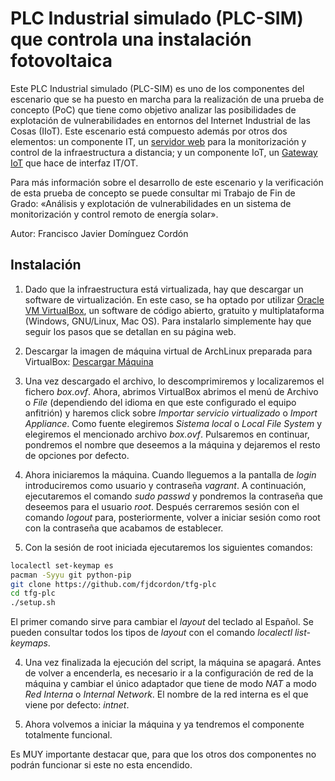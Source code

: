 PLC Industrial simulado (PLC-SIM) que controla una instalación fotovoltaica
=============

Este PLC Industrial simulado (PLC-SIM) es uno de los componentes del escenario que se ha puesto en marcha para la realización de una prueba de concepto (PoC) que tiene como objetivo analizar las posibilidades de explotación de vulnerabilidades en entornos del Internet Industrial de las Cosas (IIoT). Este escenario está compuesto además por otros dos elementos: un componente IT, un [servidor web](https://github.com/fjdcordon/tfg-servidorweb) para la monitorización y control de la infraestructura a distancia; y un componente IoT, un [Gateway IoT](https://github.com/fjdcordon/tfg-gateway) que hace de interfaz IT/OT.

Para más información sobre el desarrollo de este escenario y la verificación de esta prueba de concepto se puede consultar mi Trabajo de Fin de Grado: «Análisis y explotación de vulnerabilidades en un sistema de monitorización y control remoto de energía solar».

Autor: Francisco Javier Domínguez Cordón

Instalación
-------------

1. Dado que la infraestructura está virtualizada, hay que descargar un software de virtualización. En este caso, se ha optado por utilizar [Oracle VM VirtualBox](https://www.virtualbox.org/), un software de código abierto, gratuito y multiplataforma (Windows, GNU/Linux, Mac OS). Para instalarlo simplemente hay que seguir los pasos que se detallan en su página web.

2. Descargar la imagen de máquina virtual de ArchLinux preparada para VirtualBox:  [Descargar Máquina](https://drive.google.com/file/d/1FIGEE-N-Xlzg8abZ2OHX4A0Zhp3Oi3jh/view?usp=sharing)

3. Una vez descargado el archivo, lo descomprimiremos y localizaremos el fichero *box.ovf*. Ahora, abrimos VirtualBox abrimos el menú de Archivo o *File* (dependiendo del idioma en que este configurado el equipo anfitrión) y haremos click sobre *Importar servicio virtualizado* o *Import Appliance*. Como fuente elegiremos *Sistema local* o *Local File System* y elegiremos el mencionado archivo *box.ovf*. Pulsaremos en continuar, pondremos el nombre que deseemos a la máquina y dejaremos el resto de opciones por defecto.

4. Ahora iniciaremos la máquina. Cuando lleguemos a la pantalla de *login* introduciremos como usuario y contraseña *vagrant*. A continuación, ejecutaremos el comando *sudo passwd* y pondremos la contraseña que deseemos para el usuario *root*. Después cerraremos sesión con el comando *logout* para, posteriormente, volver a iniciar sesión como root con la contraseña que acabamos de establecer.

5. Con la sesión de root iniciada ejecutaremos los siguientes comandos:

```bash
localectl set-keymap es
pacman -Syyu git python-pip
git clone https://github.com/fjdcordon/tfg-plc
cd tfg-plc
./setup.sh
```
El primer comando sirve para cambiar el *layout* del teclado al Español. Se pueden consultar todos los tipos de *layout* con el comando  *localectl list-keymaps*.

4. Una vez finalizada la ejecución del script, la máquina se apagará. Antes de volver a encenderla, es necesario ir a la configuración de red de la máquina y cambiar el único adaptador que tiene de modo *NAT* a modo *Red Interna* o *Internal Network*. El nombre de la red interna es el que viene por defecto: *intnet*.

5. Ahora volvemos a iniciar la máquina y ya tendremos el componente totalmente funcional. 

Es MUY importante destacar que, para que los otros dos componentes no podrán funcionar si este no esta encendido.
